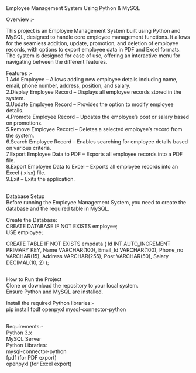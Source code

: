 ##
Employee Management System Using Python & MySQL<br>

Overview :-

This project is an Employee Management System built using Python and MySQL, designed to handle core employee management functions. It allows for the seamless addition, update, promotion, and deletion of employee records, with options to export employee data in PDF and Excel formats. The system is designed for ease of use, offering an interactive menu for navigating between the different features.

Features :-<br>
1.Add Employee – Allows adding new employee details including name, email, phone number, address, position, and salary.<br>
2.Display Employee Record – Displays all employee records stored in the system.<br>
3.Update Employee Record – Provides the option to modify employee details.<br>
4.Promote Employee Record – Updates the employee’s post or salary based on promotions.<br>
5.Remove Employee Record – Deletes a selected employee’s record from the system.<br>
6.Search Employee Record – Enables searching for employee details based on various criteria.<br>
7.Export Employee Data to PDF – Exports all employee records into a PDF file.<br>
8.Export Employee Data to Excel – Exports all employee records into an Excel (.xlsx) file.<br>
9.Exit – Exits the application.<br>

##
Database Setup<br>
Before running the Employee Management System, you need to create the database and the required table in MySQL.<br>

Create the Database:<br>
CREATE DATABASE IF NOT EXISTS employee;<br>
USE employee;<br>

CREATE TABLE IF NOT EXISTS empdata (
    Id INT AUTO_INCREMENT PRIMARY KEY,
    Name VARCHAR(100),
    Email_Id VARCHAR(100),
    Phone_no VARCHAR(15),
    Address VARCHAR(255),
    Post VARCHAR(50),
    Salary DECIMAL(10, 2)
);<br>


##
How to Run the Project<br>
Clone or download the repository to your local system.<br>
Ensure Python and MySQL are installed.<br>

Install the required Python libraries:-<br>
pip install fpdf openpyxl mysql-connector-python<br>

##
Requirements:-<br>
Python 3.x <br>
MySQL Server <br>
Python Libraries: <br>
mysql-connector-python <br>
fpdf (for PDF export) <br>
openpyxl (for Excel export) <br>









